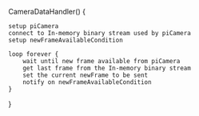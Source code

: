 CameraDataHandler() {

    setup piCamera
    connect to In-memory binary stream used by piCamera
    setup newFrameAvailableCondition
    
    loop forever {
        wait until new frame available from piCamera
        get last frame from the In-memory binary stream
        set the current newFrame to be sent
        notify on newFrameAvailableCondition
    }
}
